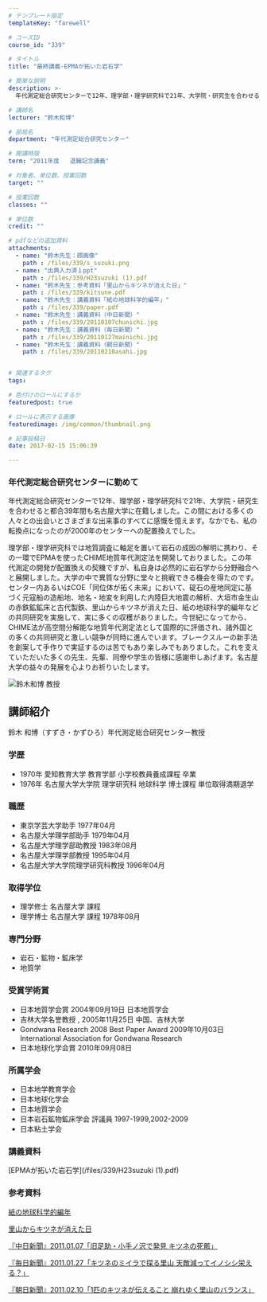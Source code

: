 ```yaml
---
# テンプレート指定
templateKey: "farewell"

# コースID
course_id: "339"

# タイトル
title: "最終講義-EPMAが拓いた岩石学"

# 簡単な説明
description: >-
  年代測定総合研究センターで12年、理学部・理学研究科で21年、大学院・研究生を合わせると都合39年間も名古屋大学に在籍しました。この間における多くの人々との出会いとさまざまな出来事のすべてに感慨を...

# 講師名
lecturer: "鈴木和博"

# 部局名
department: "年代測定総合研究センター"

# 開講時限
term: "2011年度	退職記念講義"

# 対象者、単位数、授業回数
target: ""

# 授業回数
classes: ""

# 単位数
credit: ""

# pdfなどの追加資料
attachments: 
  - name: "鈴木先生：顔画像" 
    path : /files/339/s_suzuki.png
  - name: "出典入力済１ppt" 
    path : /files/339/H23suzuki (1).pdf
  - name: "鈴木先生：参考資料「里山からキツネが消えた日」" 
    path : /files/339/kitsune.pdf
  - name: "鈴木先生：講義資料「紙の地球科学的編年」" 
    path : /files/339/paper.pdf
  - name: "鈴木先生：講義資料（中日新聞）" 
    path : /files/339/20110107chunichi.jpg
  - name: "鈴木先生：講義資料（毎日新聞）" 
    path : /files/339/20110127mainichi.jpg
  - name: "鈴木先生：講義資料（朝日新聞）" 
    path : /files/339/20110210asahi.jpg


# 関連するタグ
tags:

# 色付けのロールにするか
featuredpost: true

# ロールに表示する画像
featuredimage: /img/common/thumbnail.png

# 記事投稿日
date: 2017-02-15 15:06:39

---
```

### 年代測定総合研究センターに勤めて

年代測定総合研究センターで12年、理学部・理学研究科で21年、大学院・研究生を合わせると都合39年間も名古屋大学に在籍しました。この間における多くの人々との出会いとさまざまな出来事のすべてに感慨を憶えます。なかでも、私の転換点になったのが2000年のセンターへの配置換えでした。

理学部・理学研究科では地質調査に軸足を置いて岩石の成因の解明に携わり、その一環でEPMAを使ったCHIME地質年代測定法を開発しておりました。この年代測定の開発が配置換えの契機ですが、私自身は必然的に岩石学から分野融合へと展開しました。大学の中で異質な分野に堂々と挑戦できる機会を得たのです。センター内あるいはCOE「同位体が拓く未来」において、碇石の産地同定に基づく元寇船の造船地、地名・地変を利用した内陸巨大地震の解析、大垣市金生山の赤鉄鉱鉱床と古代製鉄、里山からキツネが消えた日、紙の地球科学的編年などの共同研究を実施して、実に多くの収穫がありました。今世紀になってから、CHIME法が高空間分解能な地質年代測定法として国際的に評価され、諸外国との多くの共同研究と激しい競争が同時に進んでいます。ブレークスルーの新手法を創案して手作りで実証するのは苦でもあり楽しみでもありました。これを支えていただいた多くの先生、先輩、同僚や学生の皆様に感謝申しあげます。名古屋大学の益々の発展を心よりお祈りいたします。

![ 鈴木和博 教授](/files/339/s_suzuki.png) 
## 講師紹介

鈴木 和博（すずき・かずひろ）年代測定総合研究センター教授 

### 学歴

  * 1970年 愛知教育大学 教育学部 小学校教員養成課程 卒業
  * 1976年 名古屋大学大学院 理学研究科 地球科学 博士課程 単位取得満期退学

### 職歴

  * 東京学芸大学助手 1977年04月
  * 名古屋大学理学部助手 1979年04月
  * 名古屋大学理学部助教授 1983年08月
  * 名古屋大学理学部教授 1995年04月
  * 名古屋大学大学院理学研究科教授 1996年04月

### 取得学位

  * 理学修士 名古屋大学 課程
  * 理学博士 名古屋大学 課程 1978年08月

### 専門分野

  * 岩石・鉱物・鉱床学
  * 地質学

### 受賞学術賞

  * 日本地質学会賞 2004年09月19日 日本地質学会
  * 吉林大学名誉教授 , 2005年11月25日 中国、吉林大学
  * Gondwana Research 2008 Best Paper Award 2009年10月03日 International Association for Gondwana Research
  * 日本地球化学会賞 2010年09月08日

### 所属学会

  * 日本地学教育学会
  * 日本地球化学会
  * 日本地質学会
  * 日本岩石鉱物鉱床学会 評議員 1997-1999,2002-2009 
  * 日本粘土学会
### 講義資料


[EPMAが拓いた岩石学](/files/339/H23suzuki (1).pdf) 

### 参考資料


[紙の地球科学的編年](/files/339/paper.pdf) 


[里山からキツネが消えた日](/files/339/kitsune.pdf) 


[『中日新聞』2011.01.07「旧足助・小手ノ沢で発見 キツネの死骸」](/files/339/20110107chunichi.jpg) 


[『毎日新聞』2011.01.27「キツネのミイラで探る里山 天敵減ってイノシシ栄える？」](/files/339/20110127mainichi.jpg) 


[『朝日新聞』2011.02.10「1匹のキツネが伝えること 崩れゆく里山のバランス」](/files/339/20110210asahi.jpg) 
